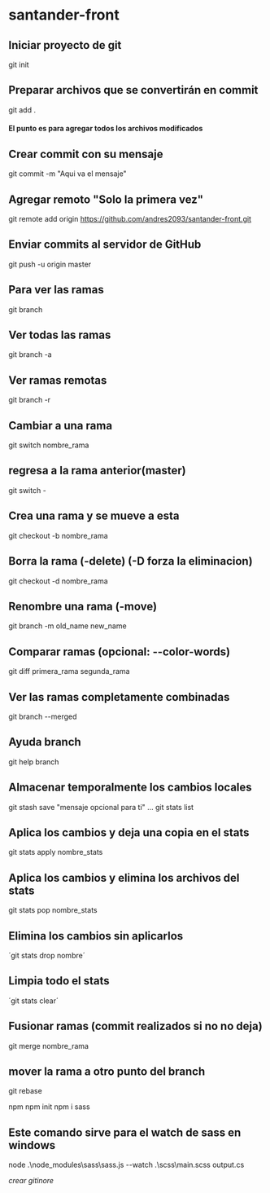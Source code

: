 # santander-front
## Iniciar proyecto de git
git init

## Preparar archivos que se convertirán en commit
git add .
#### El punto es para agregar todos los archivos modificados

## Crear commit con su mensaje
git commit -m "Aqui va el mensaje"

## Agregar remoto "Solo la primera vez"
git remote add origin https://github.com/andres2093/santander-front.git

## Enviar commits al servidor de GitHub
git push -u origin master

## Para ver las ramas
git branch

## Ver todas las ramas
git branch -a

## Ver ramas remotas
git branch -r

## Cambiar a una rama
git switch nombre_rama

## regresa a la rama anterior(master)
git switch -

## Crea una rama y se mueve a esta
git checkout -b nombre_rama

## Borra la rama (-delete) (-D forza la eliminacion)
git checkout -d nombre_rama

## Renombre una rama (-move)
git branch -m old_name new_name

## Comparar ramas (opcional: --color-words)
git diff primera_rama segunda_rama

## Ver las ramas completamente combinadas
git branch --merged

## Ayuda branch
git help branch

## Almacenar temporalmente los cambios locales
git stash save "mensaje opcional para ti"
...
git stats list

## Aplica los cambios y deja una copia en el stats
git stats apply nombre_stats

## Aplica los cambios y elimina los archivos del stats
git stats pop nombre_stats

## Elimina los cambios sin aplicarlos
´git stats drop nombre´

## Limpia todo el stats
´git stats clear´

## Fusionar ramas (commit realizados si no no deja)
git merge nombre_rama

## mover la rama a otro punto del branch
git rebase

npm
npm init
npm i sass
## Este comando sirve para el watch de sass en windows
node .\node_modules\sass\sass.js --watch .\scss\main.scss output.cs

*crear gitinore*